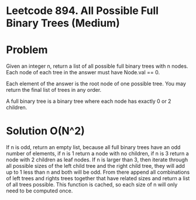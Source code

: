 # Leetcode 894. All Possible Full Binary Trees (Medium)

# Problem 

Given an integer n, return a list of all possible full binary trees with n nodes. Each node of each tree in the answer must have Node.val == 0.

Each element of the answer is the root node of one possible tree. You may return the final list of trees in any order.

A full binary tree is a binary tree where each node has exactly 0 or 2 children.

# Solution O(N^2)

If n is odd, return an empty list, because all full binary trees have an odd number of elements, if n is 1 return a node with no children, if n is 3 return a node with 2 children as leaf nodes. If n is larger than 3, then iterate through all possible sizes of the left child tree and the right child tree, they will add up to 1 less than n and both will be odd. From there append all combinations of left trees and rights trees together that have related sizes and return a list of all trees possible. This function is cached, so each size of n will only need to be computed once.
